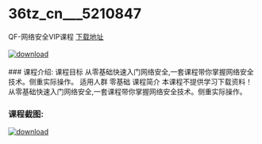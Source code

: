 # 36tz_cn___5210847
QF-网络安全VIP课程
[下载地址](http://www.36tz.cn/article/5210847 "下载地址")
<br/></br>[![download](http://36tz.cn/muke_img/2020_03_1-43-300x130.png "下载地址")](http://www.36tz.cn/article/5210847 "下载地址")
<br/></br>### 课程介绍:
课程目标
从零基础快速入门网络安全,一套课程带你掌握网络安全技术。侧重实际操作。
适用人群
零基础
课程简介
本课程不提供学习下载资料！
从零基础快速入门网络安全,一套课程带你掌握网络安全技术。侧重实际操作。

### 课程截图:
[![download](http://36tz.cn/muke_img/2020_03_2-14.png "下载地址")](http://www.36tz.cn/article/5210847 "下载地址")
